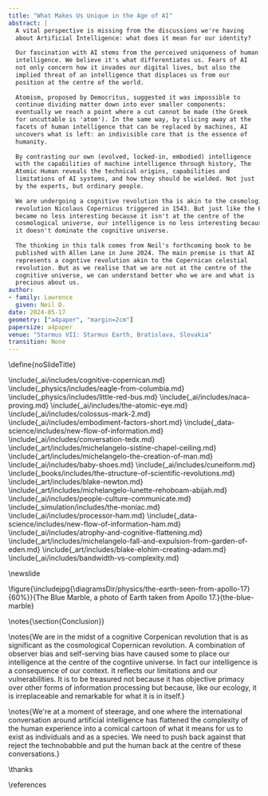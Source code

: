```yaml
---
title: "What Makes Us Unique in the Age of AI"
abstract: |
  A vital perspective is missing from the discussions we're having
  about Artificial Intelligence: what does it mean for our identity?
 
  Our fascination with AI stems from the perceived uniqueness of human
  intelligence. We believe it's what differentiates us. Fears of AI
  not only concern how it invades our digital lives, but also the
  implied threat of an intelligence that displaces us from our
  position at the centre of the world.
 
  Atomism, proposed by Democritus, suggested it was impossible to
  continue dividing matter down into ever smaller components:
  eventually we reach a point where a cut cannot be made (the Greek
  for uncuttable is 'atom'). In the same way, by slicing away at the
  facets of human intelligence that can be replaced by machines, AI
  uncovers what is left: an indivisible core that is the essence of
  humanity.
 
  By contrasting our own (evolved, locked-in, embodied) intelligence
  with the capabilities of machine intelligence through history, The
  Atomic Human reveals the technical origins, capabilities and
  limitations of AI systems, and how they should be wielded. Not just
  by the experts, but ordinary people. 
  
  We are undergoing a cognitive revolution tha is akin to the cosmological
  revolution Nicolaus Copernicus triggered in 1543. But just like the Earth
  became no less interesting because it isn't at the centre of the 
  cosmological universe, our intelligence is no less interesting because
  it doesn't dominate the cognitive universe. 
 
  The thinking in this talk comes from Neil's forthcoming book to be
  published with Allen Lane in June 2024. The main premise is that AI 
  represents a cogntive revolution akin to the Copernican celestial 
  revolution. But as we realise that we are not at the centre of the
  cognitive universe, we can understand better who we are and what is
  precious about us.
author:
- family: Lawrence
  given: Neil D.
date: 2024-05-17
geometry: ["a4paper", "margin=2cm"]
papersize: a4paper
venue: "Starmus VII: Starmus Earth, Bratislava, Slovakia"
transition: None
---
```

\define{noSlideTitle}

\include{_ai/includes/cognitive-copernican.md}
\include{_physics/includes/eagle-from-columbia.md}
\include{_physics/includes/little-red-bus.md}
\include{_ai/includes/naca-proving.md}
\include{_ai/includes/the-atomic-eye.md}
\include{_ai/includes/colossus-mark-2.md}
\include{_ai/includes/embodiment-factors-short.md}
\include{_data-science/includes/new-flow-of-information.md}
\include{_ai/includes/conversation-tedx.md}
\include{_art/includes/michelangelo-sistine-chapel-ceiling.md}
\include{_art/includes/michelangelo-the-creation-of-man.md}
\include{_ai/includes/baby-shoes.md}
\include{_ai/includes/cuneiform.md}
\include{_books/includes/the-structure-of-scientific-revolutions.md}
\include{_art/includes/blake-newton.md}
\include{_art/includes/michelangelo-lunette-rehoboam-abijah.md}
\include{_ai/includes/people-culture-communicate.md}
\include{_simulation/includes/the-moniac.md}
\include{_ai/includes/processor-ham.md}
\include{_data-science/includes/new-flow-of-information-ham.md}
\include{_ai/includes/atrophy-and-cognitive-flattening.md}
\include{_art/includes/michelangelo-fall-and-expulsion-from-garden-of-eden.md}
\include{_art/includes/blake-elohim-creating-adam.md}
\include{_ai/includes/bandwidth-vs-complexity.md}

\newslide

\figure{\includejpg{\diagramsDir/physics/the-earth-seen-from-apollo-17}{60%}}{The Blue Marble, a photo of Earth taken from Apollo 17.}{the-blue-marble}


\notes{\section{Conclusion}}

\notes{We are in the midst of a cognitive Corpenican revolution that is as significant as the cosmological Copernican revolution. A combination of observer bias and self-serving bias have caused some to place our intelligence at the centre of the cogntiive universe. In fact our intelligence is a consequence of our context. It reflects our limitations and our vulnerabilities. It is to be treasured not because it has objective primacy over other forms of information processing but because, like our ecology, it is irreplaceable and remarkable for what it is in itself.}

\notes{We're at a moment of steerage, and one where the international conversation around artificial intelligence has flattened the complexity of the human experience into a comical cartoon of what it means for us to exist as individuals and as a species. We need to push back against that reject the technobabble and put the human back at the centre of these conversations.}

\thanks

\references

